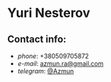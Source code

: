 # Yuri Nesterov

## **Contact info**: 
  * *phone*: +380509705872
  * *e-mail*: <azmun.ra@gmail.com>
  * *telegram*: [@Azmun](https://t.me/Azmun)